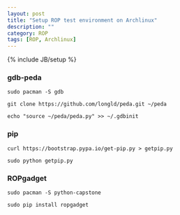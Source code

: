 ```yaml
---
layout: post
title: "Setup ROP test environment on Archlinux"
description: ""
category: ROP
tags: [ROP, Archlinux]
---
```

{% include JB/setup %}

### gdb-peda
`sudo pacman -S gdb`

`git clone https://github.com/longld/peda.git ~/peda`

`echo "source ~/peda/peda.py" >> ~/.gdbinit`



### pip
`curl https://bootstrap.pypa.io/get-pip.py > getpip.py`

`sudo python getpip.py`



### ROPgadget

`sudo pacman -S python-capstone`

`sudo pip install ropgadget`